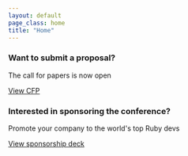 ```yaml
---
layout: default
page_class: home
title: "Home"
---
```


<section class="cfp">
  <h3>Want to submit a proposal?</h3>
  <p>The call for papers is now open</p>
  <a class="btn btn--primary" href="https://www.papercall.io/rubyconfth2022" target="_blank">View CFP</a>
</section>

<section class="sponsors">
  <h3>Interested in sponsoring the conference?</h3>
  <p>Promote your company to the world's top Ruby devs</p>
  <a class="btn btn--primary" href="https://drive.google.com/file/d/1Rgt9qWPaaMf6juoEHyLF_mnltm915IBh/view?usp=sharing" target="_blank">View sponsorship deck</a>
</section>

